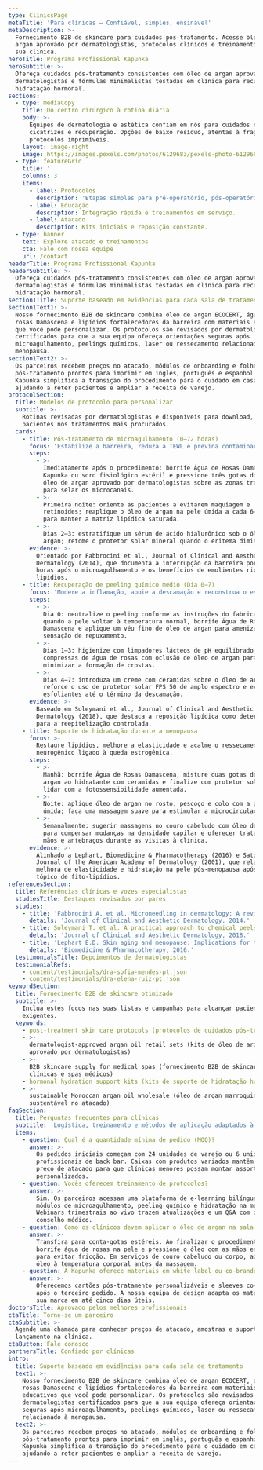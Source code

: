 ```yaml
---
type: ClinicsPage
metaTitle: 'Para clínicas — Confiável, simples, ensinável'
metaDescription: >-
  Fornecimento B2B de skincare para cuidados pós-tratamento. Acesse óleo de
  argan aprovado por dermatologistas, protocolos clínicos e treinamento para a
  sua clínica.
heroTitle: Programa Profissional Kapunka
heroSubtitle: >-
  Ofereça cuidados pós-tratamento consistentes com óleo de argan aprovado por
  dermatologistas e fórmulas minimalistas testadas em clínica para recuperação e
  hidratação hormonal.
sections:
  - type: mediaCopy
    title: Do centro cirúrgico à rotina diária
    body: >-
      Equipes de dermatologia e estética confiam em nós para cuidados com
      cicatrizes e recuperação. Opções de baixo resíduo, atentas à fragrância e
      protocolos imprimíveis.
    layout: image-right
    image: https://images.pexels.com/photos/6129683/pexels-photo-6129683.jpeg?auto=compress&cs=tinysrgb&w=1920
  - type: featureGrid
    title: ''
    columns: 3
    items:
      - label: Protocolos
        description: 'Etapas simples para pré-operatório, pós-operatório e cuidado em casa.'
      - label: Educação
        description: Integração rápida e treinamentos em serviço.
      - label: Atacado
        description: Kits iniciais e reposição constante.
  - type: banner
    text: Explore atacado e treinamentos
    cta: Fale com nossa equipe
    url: /contact
headerTitle: Programa Profissional Kapunka
headerSubtitle: >-
  Ofereça cuidados pós-tratamento consistentes com óleo de argan aprovado por
  dermatologistas e fórmulas minimalistas testadas em clínica para recuperação e
  hidratação hormonal.
section1Title: Suporte baseado em evidências para cada sala de tratamento
section1Text1: >-
  Nosso fornecimento B2B de skincare combina óleo de argan ECOCERT, água de
  rosas Damascena e lipídios fortalecedores da barreira com materiais educativos
  que você pode personalizar. Os protocolos são revisados por dermatologistas
  certificados para que a sua equipa ofereça orientações seguras após
  microagulhamento, peelings químicos, laser ou ressecamento relacionado à
  menopausa.
section1Text2: >-
  Os parceiros recebem preços no atacado, módulos de onboarding e folhetos de
  pós-tratamento prontos para imprimir em inglês, português e espanhol. A
  Kapunka simplifica a transição do procedimento para o cuidado em casa,
  ajudando a reter pacientes e ampliar a receita de varejo.
protocolSection:
  title: Modelos de protocolo para personalizar
  subtitle: >-
    Rotinas revisadas por dermatologistas e disponíveis para download, guiando
    pacientes nos tratamentos mais procurados.
  cards:
    - title: Pós-tratamento de microagulhamento (0–72 horas)
      focus: 'Estabilize a barreira, reduza a TEWL e previna contaminação microbiana.'
      steps:
        - >-
          Imediatamente após o procedimento: borrife Água de Rosas Damascena
          Kapunka ou soro fisiológico estéril e pressione três gotas do nosso
          óleo de argan aprovado por dermatologistas sobre as zonas tratadas
          para selar os microcanais.
        - >-
          Primeira noite: oriente as pacientes a evitarem maquiagem e
          retinoides; reaplique o óleo de argan na pele úmida a cada 6–8 horas
          para manter a matriz lipídica saturada.
        - >-
          Dias 2–3: estratifique um sérum de ácido hialurônico sob o óleo de
          argan; retome o protetor solar mineral quando o eritema diminuir.
      evidence: >-
        Orientado por Fabbrocini et al., Journal of Clinical and Aesthetic
        Dermatology (2014), que documenta a interrupção da barreira por até 48
        horas após o microagulhamento e os benefícios de emolientes ricos em
        lipídios.
    - title: Recuperação de peeling químico médio (Dia 0–7)
      focus: 'Modere a inflamação, apoie a descamação e reconstrua o estrato córneo.'
      steps:
        - >-
          Dia 0: neutralize o peeling conforme as instruções do fabricante;
          quando a pele voltar à temperatura normal, borrife Água de Rosas
          Damascena e aplique um véu fino de óleo de argan para amenizar a
          sensação de repuxamento.
        - >-
          Dias 1–3: higienize com limpadores lácteos de pH equilibrado; alterne
          compressas de água de rosas com oclusão de óleo de argan para
          minimizar a formação de crostas.
        - >-
          Dias 4–7: introduza um creme com ceramidas sobre o óleo de argan;
          reforce o uso de protetor solar FPS 50 de amplo espectro e evite
          esfoliantes até o término da descamação.
      evidence: >-
        Baseado em Soleymani et al., Journal of Clinical and Aesthetic
        Dermatology (2018), que destaca a reposição lipídica como determinante
        para a reepitelização controlada.
    - title: Suporte de hidratação durante a menopausa
      focus: >-
        Restaure lipídios, melhore a elasticidade e acalme o ressecamento
        neurogênico ligado à queda estrogênica.
      steps:
        - >-
          Manhã: borrife Água de Rosas Damascena, misture duas gotas de óleo de
          argan ao hidratante com ceramidas e finalize com protetor solar para
          lidar com a fotossensibilidade aumentada.
        - >-
          Noite: aplique óleo de argan no rosto, pescoço e colo com a pele
          úmida; faça uma massagem suave para estimular a microcirculação.
        - >-
          Semanalmente: sugerir massagens no couro cabeludo com óleo de argan
          para compensar mudanças na densidade capilar e oferecer tratamentos de
          mãos e antebraços durante as visitas à clínica.
      evidence: >-
        Alinhado a Lephart, Biomedicine & Pharmacotherapy (2016) e Sator et al.,
        Journal of the American Academy of Dermatology (2001), que relatam
        melhora de elasticidade e hidratação na pele pós-menopausa após o uso
        tópico de fito-lipídios.
referencesSection:
  title: Referências clínicas e vozes especialistas
  studiesTitle: Destaques revisados por pares
  studies:
    - title: 'Fabbrocini A. et al. Microneedling in dermatology: A review.'
      details: 'Journal of Clinical and Aesthetic Dermatology, 2014.'
    - title: Soleymani T. et al. A practical approach to chemical peels.
      details: 'Journal of Clinical and Aesthetic Dermatology, 2018.'
    - title: 'Lephart E.D. Skin aging and menopause: Implications for treatment.'
      details: 'Biomedicine & Pharmacotherapy, 2016.'
  testimonialsTitle: Depoimentos de dermatologistas
  testimonialRefs:
    - content/testimonials/dra-sofia-mendes-pt.json
    - content/testimonials/dra-elena-ruiz-pt.json
keywordSection:
  title: Fornecimento B2B de skincare otimizado
  subtitle: >-
    Inclua estes focos nas suas listas e campanhas para alcançar pacientes
    exigentes.
  keywords:
    - post-treatment skin care protocols (protocolos de cuidados pós-tratamento)
    - >-
      dermatologist-approved argan oil retail sets (kits de óleo de argan
      aprovado por dermatologistas)
    - >-
      B2B skincare supply for medical spas (fornecimento B2B de skincare para
      clínicas e spas médicos)
    - hormonal hydration support kits (kits de suporte de hidratação hormonal)
    - >-
      sustainable Moroccan argan oil wholesale (óleo de argan marroquino
      sustentável no atacado)
faqSection:
  title: Perguntas frequentes para clínicas
  subtitle: 'Logística, treinamento e métodos de aplicação adaptados à sua equipa.'
  items:
    - question: Qual é a quantidade mínima de pedido (MOQ)?
      answer: >-
        Os pedidos iniciais começam com 24 unidades de varejo ou 6 unidades
        profissionais de back bar. Caixas com produtos variados mantêm o mesmo
        preço de atacado para que clínicas menores possam montar assortments
        personalizados.
    - question: Vocês oferecem treinamento de protocolos?
      answer: >-
        Sim. Os parceiros acessam uma plataforma de e-learning bilíngue com
        módulos de microagulhamento, peeling químico e hidratação na menopausa.
        Webinars trimestrais ao vivo trazem atualizações e um Q&A com o nosso
        conselho médico.
    - question: Como os clínicos devem aplicar o óleo de argan na sala de tratamento?
      answer: >-
        Transfira para conta-gotas estéreis. Ao finalizar o procedimento,
        borrife água de rosas na pele e pressione o óleo com as mãos enluvadas
        para evitar fricção. Em serviços de couro cabeludo ou corpo, aqueça o
        óleo à temperatura corporal antes da massagem.
    - question: A Kapunka oferece materiais em white label ou co-branded?
      answer: >-
        Oferecemos cartões pós-tratamento personalizáveis e sleeves co-branded
        após o terceiro pedido. A nossa equipa de design adapta os materiais à
        sua marca em até cinco dias úteis.
doctorsTitle: Aprovado pelos melhores profissionais
ctaTitle: Torne-se um parceiro
ctaSubtitle: >-
  Agende uma chamada para conhecer preços de atacado, amostras e suporte de
  lançamento na clínica.
ctaButton: Fale conosco
partnersTitle: Confiado por clínicas
intro:
  title: Suporte baseado em evidências para cada sala de tratamento
  text1: >-
    Nosso fornecimento B2B de skincare combina óleo de argan ECOCERT, água de
    rosas Damascena e lipídios fortalecedores da barreira com materiais
    educativos que você pode personalizar. Os protocolos são revisados por
    dermatologistas certificados para que a sua equipa ofereça orientações
    seguras após microagulhamento, peelings químicos, laser ou ressecamento
    relacionado à menopausa.
  text2: >-
    Os parceiros recebem preços no atacado, módulos de onboarding e folhetos de
    pós-tratamento prontos para imprimir em inglês, português e espanhol. A
    Kapunka simplifica a transição do procedimento para o cuidado em casa,
    ajudando a reter pacientes e ampliar a receita de varejo.
---
```

